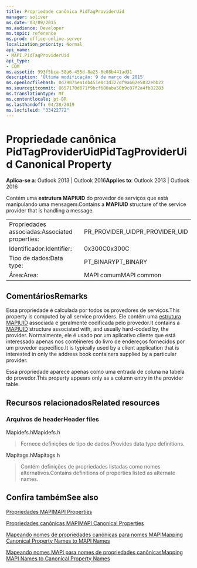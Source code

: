 ```yaml
---
title: Propriedade canônica PidTagProviderUid
manager: soliver
ms.date: 03/09/2015
ms.audience: Developer
ms.topic: reference
ms.prod: office-online-server
localization_priority: Normal
api_name:
- MAPI.PidTagProviderUid
api_type:
- COM
ms.assetid: 993f5bca-58a6-455d-8a25-6e08b441ad31
description: 'Última modificação: 9 de março de 2015'
ms.openlocfilehash: 0d79075ea1db451e0c3d327df9a662e5032ebb22
ms.sourcegitcommit: 8657170d071f9bcf680aba50b9c07f2a4fb82283
ms.translationtype: MT
ms.contentlocale: pt-BR
ms.lasthandoff: 04/28/2019
ms.locfileid: "33422772"
---
```

# <a name="pidtagprovideruid-canonical-property"></a><span data-ttu-id="f0b18-103">Propriedade canônica PidTagProviderUid</span><span class="sxs-lookup"><span data-stu-id="f0b18-103">PidTagProviderUid Canonical Property</span></span>

  
  
<span data-ttu-id="f0b18-104">**Aplica-se a**: Outlook 2013 | Outlook 2016</span><span class="sxs-lookup"><span data-stu-id="f0b18-104">**Applies to**: Outlook 2013 | Outlook 2016</span></span> 
  
<span data-ttu-id="f0b18-105">Contém uma **estrutura MAPIUID** do provedor de serviços que está manipulando uma mensagem.</span><span class="sxs-lookup"><span data-stu-id="f0b18-105">Contains a **MAPIUID** structure of the service provider that is handling a message.</span></span> 
  
|||
|:-----|:-----|
|<span data-ttu-id="f0b18-106">Propriedades associadas:</span><span class="sxs-lookup"><span data-stu-id="f0b18-106">Associated properties:</span></span>  <br/> |<span data-ttu-id="f0b18-107">PR_PROVIDER_UID</span><span class="sxs-lookup"><span data-stu-id="f0b18-107">PR_PROVIDER_UID</span></span>  <br/> |
|<span data-ttu-id="f0b18-108">Identificador:</span><span class="sxs-lookup"><span data-stu-id="f0b18-108">Identifier:</span></span>  <br/> |<span data-ttu-id="f0b18-109">0x300C</span><span class="sxs-lookup"><span data-stu-id="f0b18-109">0x300C</span></span>  <br/> |
|<span data-ttu-id="f0b18-110">Tipo de dados:</span><span class="sxs-lookup"><span data-stu-id="f0b18-110">Data type:</span></span>  <br/> |<span data-ttu-id="f0b18-111">PT_BINARY</span><span class="sxs-lookup"><span data-stu-id="f0b18-111">PT_BINARY</span></span>  <br/> |
|<span data-ttu-id="f0b18-112">Área:</span><span class="sxs-lookup"><span data-stu-id="f0b18-112">Area:</span></span>  <br/> |<span data-ttu-id="f0b18-113">MAPI comum</span><span class="sxs-lookup"><span data-stu-id="f0b18-113">MAPI common</span></span>  <br/> |
   
## <a name="remarks"></a><span data-ttu-id="f0b18-114">Comentários</span><span class="sxs-lookup"><span data-stu-id="f0b18-114">Remarks</span></span>

<span data-ttu-id="f0b18-115">Essa propriedade é calculada por todos os provedores de serviços.</span><span class="sxs-lookup"><span data-stu-id="f0b18-115">This property is computed by all service providers.</span></span> <span data-ttu-id="f0b18-116">Ele contém uma [estrutura MAPIUID](mapiuid.md) associada e geralmente codificada pelo provedor.</span><span class="sxs-lookup"><span data-stu-id="f0b18-116">It contains a [MAPIUID](mapiuid.md) structure associated with, and usually hard-coded by, the provider.</span></span> <span data-ttu-id="f0b18-117">Normalmente, ele é usado por um aplicativo cliente que está interessado apenas nos contêineres do livro de endereços fornecidos por um provedor específico.</span><span class="sxs-lookup"><span data-stu-id="f0b18-117">It is typically used by a client application that is interested in only the address book containers supplied by a particular provider.</span></span> 
  
<span data-ttu-id="f0b18-118">Essa propriedade aparece apenas como uma entrada de coluna na tabela do provedor.</span><span class="sxs-lookup"><span data-stu-id="f0b18-118">This property appears only as a column entry in the provider table.</span></span>
  
## <a name="related-resources"></a><span data-ttu-id="f0b18-119">Recursos relacionados</span><span class="sxs-lookup"><span data-stu-id="f0b18-119">Related resources</span></span>

### <a name="header-files"></a><span data-ttu-id="f0b18-120">Arquivos de header</span><span class="sxs-lookup"><span data-stu-id="f0b18-120">Header files</span></span>

<span data-ttu-id="f0b18-121">Mapidefs.h</span><span class="sxs-lookup"><span data-stu-id="f0b18-121">Mapidefs.h</span></span>
  
> <span data-ttu-id="f0b18-122">Fornece definições de tipo de dados.</span><span class="sxs-lookup"><span data-stu-id="f0b18-122">Provides data type definitions.</span></span>
    
<span data-ttu-id="f0b18-123">Mapitags.h</span><span class="sxs-lookup"><span data-stu-id="f0b18-123">Mapitags.h</span></span>
  
> <span data-ttu-id="f0b18-124">Contém definições de propriedades listadas como nomes alternativos.</span><span class="sxs-lookup"><span data-stu-id="f0b18-124">Contains definitions of properties listed as alternate names.</span></span>
    
## <a name="see-also"></a><span data-ttu-id="f0b18-125">Confira também</span><span class="sxs-lookup"><span data-stu-id="f0b18-125">See also</span></span>



[<span data-ttu-id="f0b18-126">Propriedades MAPI</span><span class="sxs-lookup"><span data-stu-id="f0b18-126">MAPI Properties</span></span>](mapi-properties.md)
  
[<span data-ttu-id="f0b18-127">Propriedades canônicas MAPI</span><span class="sxs-lookup"><span data-stu-id="f0b18-127">MAPI Canonical Properties</span></span>](mapi-canonical-properties.md)
  
[<span data-ttu-id="f0b18-128">Mapeando nomes de propriedades canônicas para nomes MAPI</span><span class="sxs-lookup"><span data-stu-id="f0b18-128">Mapping Canonical Property Names to MAPI Names</span></span>](mapping-canonical-property-names-to-mapi-names.md)
  
[<span data-ttu-id="f0b18-129">Mapeando nomes MAPI para nomes de propriedades canônicas</span><span class="sxs-lookup"><span data-stu-id="f0b18-129">Mapping MAPI Names to Canonical Property Names</span></span>](mapping-mapi-names-to-canonical-property-names.md)

